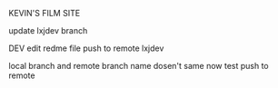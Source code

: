 KEVIN'S FILM SITE 

 update lxjdev branch

 DEV  edit redme file  push to remote lxjdev 

 local branch and remote branch name dosen't same 
 now test push to remote
